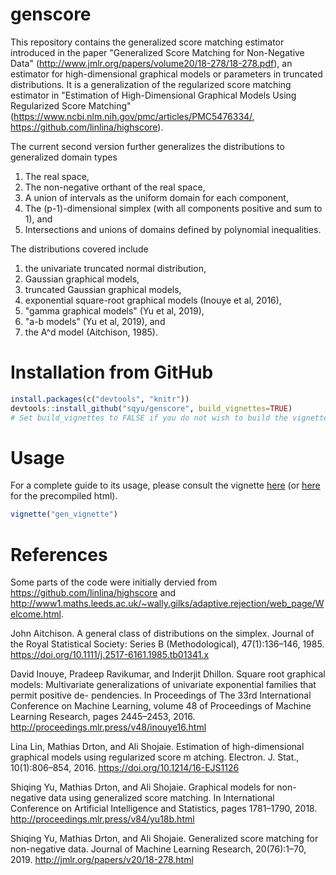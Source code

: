 # genscore
This repository contains the generalized score matching estimator introduced in the paper "Generalized Score Matching for Non-Negative Data" (http://www.jmlr.org/papers/volume20/18-278/18-278.pdf), an estimator for high-dimensional graphical models or parameters in truncated distributions. It is a generalization of the regularized score matching estimator in "Estimation of High-Dimensional Graphical Models Using Regularized Score Matching" (https://www.ncbi.nlm.nih.gov/pmc/articles/PMC5476334/, https://github.com/linlina/highscore).

The current second version further generalizes the distributions to generalized domain types 
1. The real space,
1. The non-negative orthant of the real space,
1. A union of intervals as the uniform domain for each component,
1. The (p-1)-dimensional simplex (with all components positive and sum to 1), and
1. Intersections and unions of domains defined by polynomial inequalities.

The distributions covered include
1. the univariate truncated normal distribution, 
1. Gaussian graphical models, 
1. truncated Gaussian graphical models, 
1. exponential square-root graphical models (Inouye et al, 2016),
1. "gamma graphical models" (Yu et al, 2019),
1. "a-b models" (Yu et al, 2019), and
1. the A^d model (Aitchison, 1985).

# Installation from GitHub
```R
install.packages(c("devtools", "knitr"))
devtools::install_github("sqyu/genscore", build_vignettes=TRUE)
# Set build_vignettes to FALSE if you do not wish to build the vignette (which takes a few minutes).
```

# Usage
For a complete guide to its usage, please consult the vignette [here](vignettes/gen_vignette.Rmd) (or [here](https://htmlpreview.github.io/?https://github.com/sqyu/genscore/blob/master/vignettes/gen_vignette.html) for the precompiled html).
```R
vignette("gen_vignette")
```

# References
Some parts of the code were initially dervied from https://github.com/linlina/highscore and http://www1.maths.leeds.ac.uk/~wally.gilks/adaptive.rejection/web_page/Welcome.html.

John Aitchison. A general class of distributions on the simplex. Journal of the Royal Statistical Society: Series B (Methodological), 47(1):136–146, 1985. <https://doi.org/10.1111/j.2517-6161.1985.tb01341.x>

David Inouye, Pradeep Ravikumar, and Inderjit Dhillon. Square root graphical models: Multivariate generalizations of univariate exponential families that permit positive de- pendencies. In Proceedings of The 33rd International Conference on Machine Learning, volume 48 of Proceedings of Machine Learning Research, pages 2445–2453, 2016. <http://proceedings.mlr.press/v48/inouye16.html>

Lina Lin, Mathias Drton, and Ali Shojaie. Estimation of high-dimensional graphical models using regularized score m    atching. Electron. J. Stat., 10(1):806–854, 2016. <https://doi.org/10.1214/16-EJS1126>

Shiqing Yu, Mathias Drton, and Ali Shojaie. Graphical models for non-negative data using generalized score matching. In International Conference on Artificial Intelligence and Statistics, pages 1781–1790, 2018. <http://proceedings.mlr.press/v84/yu18b.html>

Shiqing Yu, Mathias Drton, and Ali Shojaie. Generalized score matching for non-negative data. Journal of Machine Learning Research, 20(76):1–70, 2019. <http://jmlr.org/papers/v20/18-278.html>





